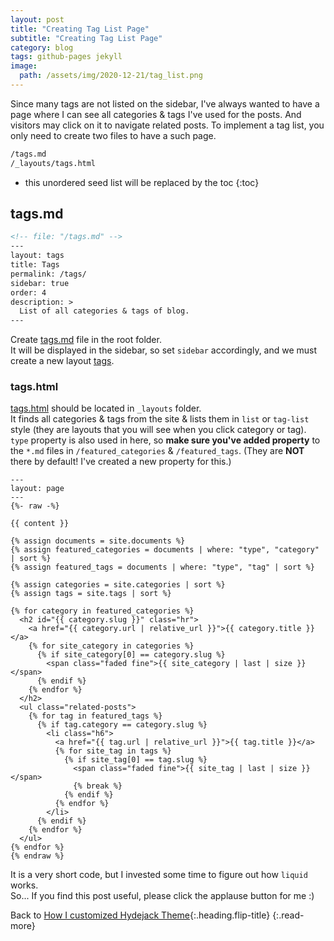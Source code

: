 ```yaml
---
layout: post
title: "Creating Tag List Page"
subtitle: "Creating Tag List Page"
category: blog
tags: github-pages jekyll
image:
  path: /assets/img/2020-12-21/tag_list.png
---
```


Since many tags are not listed on the sidebar, I've always wanted to have a page where I can see all categories & tags
I've used for the posts. And visitors may click on it to navigate related posts. To implement a tag list, you only need
to create two files to have a such page.

<!--more-->

```default
/tags.md
/_layouts/tags.html
```

* this unordered seed list will be replaced by the toc
{:toc}

## tags.md

```markdown
<!-- file: "/tags.md" -->
---
layout: tags
title: Tags
permalink: /tags/
sidebar: true
order: 4
description: >
  List of all categories & tags of blog.
---
```

Create [tags.md] file in the root folder.<br>
It will be displayed in the sidebar, so set `sidebar` accordingly, and we must create a new layout [tags](#tagshtml).

[tags.md]: https://github.com/LazyRen/LazyRen.github.io/blob/master/tags.md

### tags.html

[tags.html] should be located in `_layouts` folder.<br>
It finds all categories & tags from the site & lists them in `list` or `tag-list` style (they are layouts that you will
see when you click category or tag).<br>
`type` property is also used in here, so **make sure you've added property** to the `*.md` files in
`/featured_categories` & `/featured_tags`. (They are **NOT** there by default! I've created a new property for this.)

[tags.html]: https://github.com/LazyRen/LazyRen.github.io/blob/master/_layouts/tags.html

```liquid
---
layout: page
---
{%- raw -%}

{{ content }}

{% assign documents = site.documents %}
{% assign featured_categories = documents | where: "type", "category" | sort %}
{% assign featured_tags = documents | where: "type", "tag" | sort %}

{% assign categories = site.categories | sort %}
{% assign tags = site.tags | sort %}

{% for category in featured_categories %}
  <h2 id="{{ category.slug }}" class="hr">
    <a href="{{ category.url | relative_url }}">{{ category.title }}</a>
    {% for site_category in categories %}
      {% if site_category[0] == category.slug %}
        <span class="faded fine">{{ site_category | last | size }}</span>
      {% endif %}
    {% endfor %}
  </h2>
  <ul class="related-posts">
    {% for tag in featured_tags %}
      {% if tag.category == category.slug %}
        <li class="h6">
          <a href="{{ tag.url | relative_url }}">{{ tag.title }}</a>
          {% for site_tag in tags %}
            {% if site_tag[0] == tag.slug %}
              <span class="faded fine">{{ site_tag | last | size }}</span>
              {% break %}
            {% endif %}
          {% endfor %}
        </li>
      {% endif %}
    {% endfor %}
  </ul>
{% endfor %}
{% endraw %}
```

It is a very short code, but I invested some time to figure out how `liquid` works.<br>
So... If you find this post useful, please click the applause button for me :)

Back to [How I customized Hydejack Theme](how-i-customized-hydejack-theme){:.heading.flip-title}
{:.read-more}
